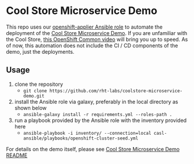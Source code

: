 # Cool Store Microservice Demo

This repo uses our [openshift-applier Ansible role](https://github.com/redhat-cop/casl-ansible/tree/master/roles/openshift-applier) to automate the deployment of the [Cool Store Microservice Demo](https://github.com/jbossdemocentral/coolstore-microservice). If you are unfamiliar with the Cool Store, [this OpenShift Common video](https://blog.openshift.com/openshift-commons-briefing-64-modern-application-architecture-beyond-microservices-full-stack-demo/) will bring you up to speed. As of now, this automation does not include the CI / CD components of the demo, just the deployments.


## Usage

1. clone the repository
    - `git clone https://github.com/rht-labs/coolstore-microservice-demo.git`
2. install the Ansible role via galaxy, preferably in the local directory as shown below
    - `ansible-galaxy install -r requirements.yml --roles-path .`
3. run a playbook provided by the Ansible role with the inventory provided here
    - `ansible-playbook -i inventory/ --connection=local casl-ansible/playbooks/openshift-cluster-seed.yml`

For details on the demo itself, please see [Cool Store Microservice Demo README](https://github.com/jbossdemocentral/coolstore-microservice/blob/1.1.x/README.md)